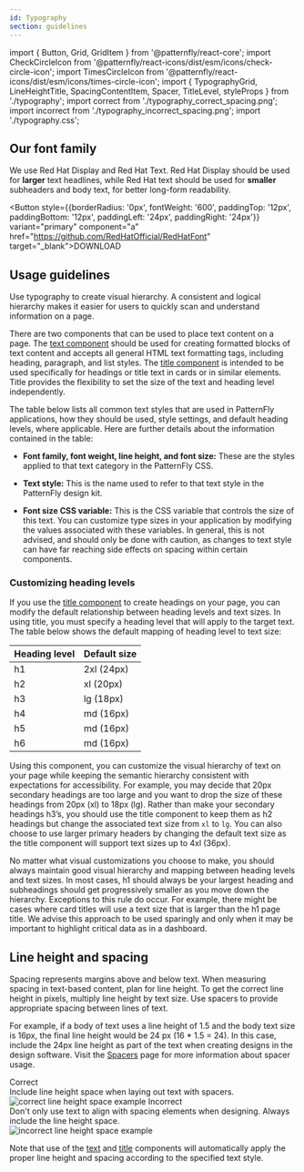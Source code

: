 ```yaml
---
id: Typography
section: guidelines
---
```


import { Button, Grid, GridItem } from '@patternfly/react-core';
import CheckCircleIcon from '@patternfly/react-icons/dist/esm/icons/check-circle-icon';
import TimesCircleIcon from '@patternfly/react-icons/dist/esm/icons/times-circle-icon';
import { TypographyGrid, LineHeightTitle, SpacingContentItem, Spacer, TitleLevel, styleProps } from './typography';
import correct from './typography_correct_spacing.png';
import incorrect from './typography_incorrect_spacing.png';
import './typography.css';

## Our font family
We use Red Hat Display and Red Hat Text. Red Hat Display should be used for **larger** text headlines, while Red Hat text should be used for **smaller** subheaders and body text, for better long-form readability.




<Button style={{borderRadius: '0px', fontWeight: '600', paddingTop: '12px', paddingBottom: '12px', paddingLeft: '24px', paddingRight: '24px'}} variant="primary" component="a" href="https://github.com/RedHatOfficial/RedHatFont" target="_blank">DOWNLOAD</Button>

## Usage guidelines
Use typography to create visual hierarchy. A consistent and logical hierarchy makes it easier for users to quickly scan and understand information on a page.

There are two components that can be used to place text content on a page. The [text component](/components/text) should be used for creating formatted blocks of text content and accepts all general HTML text formatting tags, including heading, paragraph, and list styles. The [title component](/components/title) is intended to be used specifically for headings or title text in cards or in similar elements. Title provides the flexibility to set the size of the text and heading level independently.

The table below lists all common text styles that are used in PatternFly applications, how they should be used, style settings, and default heading levels, where applicable. Here are further details about the information contained in the table:

* **Font family, font weight, line height, and font size:** These are the styles applied to that text category in the PatternFly CSS.

* **Text style:** This is the name used to refer to that text style in the PatternFly design kit.

* **Font size CSS variable:** This is the CSS variable that controls the size of this text. You can customize type sizes in your application by modifying the values associated with these variables. In general, this is not advised, and should only be done with caution, as changes to text style can have far reaching side effects on spacing within certain components.

<TitleLevel
  title="Super hero heading (4xl)"
  classname="pf-c-title pf-m-lg"
  asGrid
  note="Use only for extra large titles in cards or similar locations. Do not use for page titles"
  styleProps={styleProps.superHero} />

<TitleLevel
    title="Hero heading (3xl)"
    classname="pf-c-title pf-m-lg"
    asGrid
    note="Use only for extra large titles in cards or similar locations. Do not use for page titles"
    styleProps={styleProps.hero} />

<TitleLevel
  title="First level heading (2xl, h1)"
  asGrid
  note="Only one first level/h1 heading should ever exist on a page"
  styleProps={styleProps.first} />

<TitleLevel
  title="Second level heading (xl, h2)"
  classname="pf-c-title pf-m-lg"
  asGrid
  styleProps={styleProps.second} />

<TitleLevel
  title="Third level heading (lg, h3)"
  classname="pf-c-title pf-m-lg"
  asGrid
  styleProps={styleProps.third} />

<TitleLevel
  title="Fourth level heading (md, h4)"
  classname="pf-c-title pf-m-lg"
  asGrid
  styleProps = {styleProps.fourth} />

<TitleLevel
  title="Default body text"
  classname="pf-c-title pf-m-lg"
  asGrid
  note="This is the default text style for paragraphs, lists, tables, etc. Some components use RedHatText at 700 font weight, which is RedHatText Medium (such as alerts and navigation)"
  styleProps = {styleProps.body} />

<TitleLevel
  title="Small text"
  classname="pf-c-title pf-m-lg"
  asGrid
  styleProps = {styleProps.small} />

<TitleLevel
  title="Tiny text"
  classname="pf-c-title pf-m-lg"
  asGrid
  styleProps = {styleProps.tiny} />

<TitleLevel
  title="Code"
  classname="pf-c-title pf-m-lg"
  asGrid
  note="Used for code blocks "
  styleProps = {styleProps.code} />

  ### Customizing heading levels
  If you use the [title component](/components/title) to create headings on your page, you can modify the default relationship between heading levels and text sizes. In using title, you must specify a heading level that will apply to the target text. The table below shows the default mapping of heading level to text size:


  | Heading level | Default size|
  |----|-----------|
  | h1 | 2xl (24px)|
  | h2 | xl (20px) |
  | h3 | lg (18px) |
  | h4 | md (16px) |
  | h5 | md (16px) |
  | h6 | md (16px) |


  Using this component, you can customize the visual hierarchy of text on your page while keeping the semantic hierarchy consistent with expectations for accessibility. For example, you may decide that 20px secondary headings are too large and you want to drop the size of these headings from 20px (xl) to 18px (lg). Rather than make your secondary headings h3’s, you should use the title component to keep them as h2 headings but change the associated text size from `xl` to `lg`.  You can also choose to use larger primary headers by changing the default text size as the title component will support text sizes up to 4xl (36px).

  No matter what visual customizations you choose to make, you should always maintain good visual hierarchy and mapping between heading levels and text sizes. In most cases, h1 should always be your largest heading and subheadings should get progressively smaller as you move down the hierarchy. Exceptions to this rule do occur. For example, there might be cases where card titles will use a text size that is larger than the h1 page title. We advise this approach to be used sparingly and only when it may be important to highlight critical data as in a dashboard.

## Line height and spacing
Spacing represents margins above and below text. When measuring spacing in text-based content, plan for line height. To get the correct line height in pixels, multiply line height by text size. Use spacers to provide appropriate spacing between lines of text.

For example, if a body of text uses a line height of 1.5 and the body text size is 16px, the final line height would be 24 px (16 * 1.5 = 24). In this case, include the 24px line height as part of the text when creating designs in the design software. Visit the [Spacers](/guidelines/spacers) page for more information about spacer usage.


<Grid>
  <GridItem span={12}>
    <LineHeightTitle>
      <CheckCircleIcon color="#52A549" />
      <span style={{color: '#151515', marginLeft: '8px'}}>Correct</span>
    </LineHeightTitle>
    <div>Include line height space when laying out text with spacers.</div>
    <img alt="correct line height space example" style={{maxHeight: '158px', padding: '16px'}} src={correct} />
  </GridItem>
  <GridItem span={12}>
    <LineHeightTitle>
      <TimesCircleIcon color="#CC0000" />
      <span style={{color: '#151515', marginLeft: '8px'}}>Incorrect</span>
    </LineHeightTitle>
    <div>Don't only use text to align with spacing elements when designing. Always include the line height space.</div>
    <img alt="incorrect line height space example" style={{maxHeight: '124px', padding: '16px'}} src={incorrect} />
  </GridItem>
</Grid>

Note that use of the [text](/components/text) and [title](/components/title) components will automatically apply the proper line height and spacing according to the specified text style.
